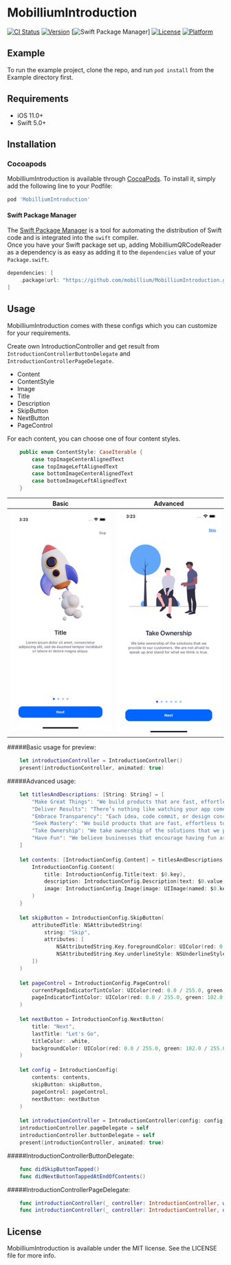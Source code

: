 # MobilliumIntroduction

[![CI Status](https://img.shields.io/travis/mobillium/MobilliumIntroduction.svg?style=flat)](https://travis-ci.org/mobillium/MobilliumIntroduction)
[![Version](https://img.shields.io/cocoapods/v/MobilliumIntroduction.svg?style=flat)](https://cocoapods.org/pods/MobilliumIntroduction)
[![Swift Package Manager](https://img.shields.io/badge/Swift_Package_Manager-compatible-orange?style=flat-square)]
[![License](https://img.shields.io/cocoapods/l/MobilliumIntroduction.svg?style=flat)](https://cocoapods.org/pods/MobilliumIntroduction)
[![Platform](https://img.shields.io/cocoapods/p/MobilliumIntroduction.svg?style=flat)](https://cocoapods.org/pods/MobilliumIntroduction)

## Example

To run the example project, clone the repo, and run `pod install` from the Example directory first.

## Requirements

- iOS 11.0+
- Swift 5.0+

## Installation

### Cocoapods

MobilliumIntroduction is available through [CocoaPods](https://cocoapods.org). To install
it, simply add the following line to your Podfile:

```ruby
pod 'MobilliumIntroduction'
```

#### Swift Package Manager

The [Swift Package Manager](https://swift.org/package-manager/) is a tool for automating the distribution of Swift code and is integrated into the `swift` compiler.    
Once you have your Swift package set up, adding MobilliumQRCodeReader as a dependency is as easy as adding it to the `dependencies` value of your `Package.swift`.

```swift
dependencies: [
    .package(url: "https://github.com/mobillium/MobilliumIntroduction.git", .upToNextMajor(from: "1.0.0"))
]
```

## Usage
MobilliumIntroduction comes with these configs which you can customize for your requirements.

Create own IntroductionController and get result from `IntroductionControllerButtonDelegate` and `IntroductionControllerPageDelegate`.

- Content
- ContentStyle
- Image
- Title
- Description
- SkipButton
- NextButton
- PageControl

For each content, you can choose one of four content styles.
```swift
    public enum ContentStyle: CaseIterable {
        case topImageCenterAlignedText
        case topImageLeftAlignedText
        case bottomImageCenterAlignedText
        case bottomImageLeftAlignedText
    }
```

| Basic | Advanced |
| --- | --- |
| ![Basic](Resources/basic.gif) | ![Advanced](Resources/advanced.gif) |

#####Basic usage for preview:
```swift
    let introductionController = IntroductionController()
    present(introductionController, animated: true)
```

#####Advanced usage:
```swift
    let titlesAndDescriptions: [String: String] = [
        "Make Great Things": "We build products that are fast, effortless to use and aesthetically pleased. We roll up our sleeves and create things worthy of our clients’ and users’ time.",
        "Deliver Results": "There’s nothing like watching your app come alive. Each week we deliver a build of your app with release notes on what’s new, updated, fixed, or in progress.",
        "Embrace Transparency": "Each idea, code commit, or design concept is put into a shared space. You don’t just get an email that shows what we did when we’re done.",
        "Seek Mastery": "We build products that are fast, effortless to use and aesthetically pleased. We roll up our sleeves and create things worthy of our clients’ and users’ time.",
        "Take Ownership": "We take ownership of the solutions that we provide to our customers. We are not afraid to speak up and stand for what we think is true.",
        "Have Fun": "We believe businesses that encourage having fun are the ones where the best people do their best work."
    ]

    let contents: [IntroductionConfig.Content] = titlesAndDescriptions.compactMap {
        IntroductionConfig.Content(
            title: IntroductionConfig.Title(text: $0.key),
            description: IntroductionConfig.Description(text: $0.value),
            image: IntroductionConfig.Image(image: UIImage(named: $0.key.replacingOccurrences(of: " ", with: ""))!)
        )
    }

    let skipButton = IntroductionConfig.SkipButton(
        attributedTitle: NSAttributedString(
            string: "Skip",
            attributes: [
                NSAttributedString.Key.foregroundColor: UIColor(red: 0.0 / 255.0, green: 102.0 / 255.0, blue: 255.0 / 255.0, alpha: 1.0),
                NSAttributedString.Key.underlineStyle: NSUnderlineStyle.single.rawValue
        ])
    )

    let pageControl = IntroductionConfig.PageControl(
        currentPageIndicatorTintColor: UIColor(red: 0.0 / 255.0, green: 102.0 / 255.0, blue: 255.0 / 255.0, alpha: 1.0),
        pageIndicatorTintColor: UIColor(red: 0.0 / 255.0, green: 102.0 / 255.0, blue: 255.0 / 255.0, alpha: 0.4)
    )

    let nextButton = IntroductionConfig.NextButton(
        title: "Next",
        lastTitle: "Let's Go",
        titleColor: .white,
        backgroundColor: UIColor(red: 0.0 / 255.0, green: 102.0 / 255.0, blue: 255.0 / 255.0, alpha: 1.0)
    )

    let config = IntroductionConfig(
        contents: contents,
        skipButton: skipButton,
        pageControl: pageControl,
        nextButton: nextButton
    )

    let introductionController = IntroductionController(config: config)
    introductionController.pageDelegate = self
    introductionController.buttonDelegate = self
    present(introductionController, animated: true)
```

#####IntroductionControllerButtonDelegate:
```swift
    func didSkipButtonTapped()
    func didNextButtonTappedAtEndOfContents()
```

#####IntroductionControllerPageDelegate:
```swift
    func introductionController(_ controller: IntroductionController, willDisplay index: Int)
    func introductionController(_ controller: IntroductionController, didEndDisplaying index: Int)
```

## License

MobilliumIntroduction is available under the MIT license. See the LICENSE file for more info.
